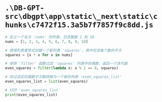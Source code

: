 # `.\DB-GPT-src\dbgpt\app\static\_next\static\chunks\c7472f15.3a5b7f7857f9c8dd.js`

```py
# 定义一个名为 'nums' 的列表，包含整数 1 到 10
nums = [1, 2, 3, 4, 5, 6, 7, 8, 9, 10]

# 使用列表推导式创建一个新列表 'squares'，其中包含每个数的平方
squares = [x * x for x in nums]

# 使用 'filter' 函数过滤 'squares' 列表中的偶数，返回一个迭代器
even_squares = filter(lambda x: x % 2 == 0, squares)

# 将过滤后的偶数平方数转换为一个新的列表 'even_squares_list'
even_squares_list = list(even_squares)

# 打印 'even_squares_list'
print(even_squares_list)
```